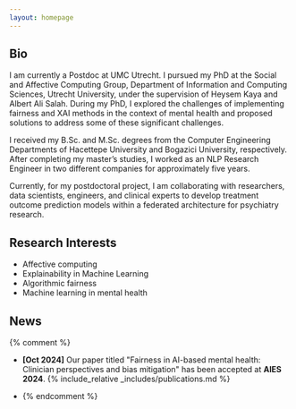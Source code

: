 ```yaml
---
layout: homepage
---
```


## Bio

I am currently a Postdoc at UMC Utrecht. I pursued my PhD at the Social and Affective Computing Group, Department of Information and Computing Sciences, Utrecht University, under the supervision of Heysem Kaya and Albert Ali Salah. During my PhD, I explored the challenges of implementing fairness and XAI methods in the context of mental health and proposed solutions to address some of these significant challenges.

I received my B.Sc. and M.Sc. degrees from the Computer Engineering Departments of Hacettepe University and Bogazici University, respectively. After completing my master’s studies, I worked as an NLP Research Engineer in two different companies for approximately five years.

Currently, for my postdoctoral project, I am collaborating with researchers, data scientists, engineers, and clinical experts to develop treatment outcome prediction models within a federated architecture for psychiatry research.


## Research Interests

- Affective computing
- Explainability in Machine Learning
- Algorithmic fairness
- Machine learning in mental health


<!--## [Publications](./another-page.md)-->

## News
{% comment %} 
- **[Oct 2024]** Our paper titled "Fairness in AI-based mental health: Clinician perspectives and bias mitigation" has been accepted at **AIES 2024**.
{% include_relative _includes/publications.md %}

- {% endcomment %} 

